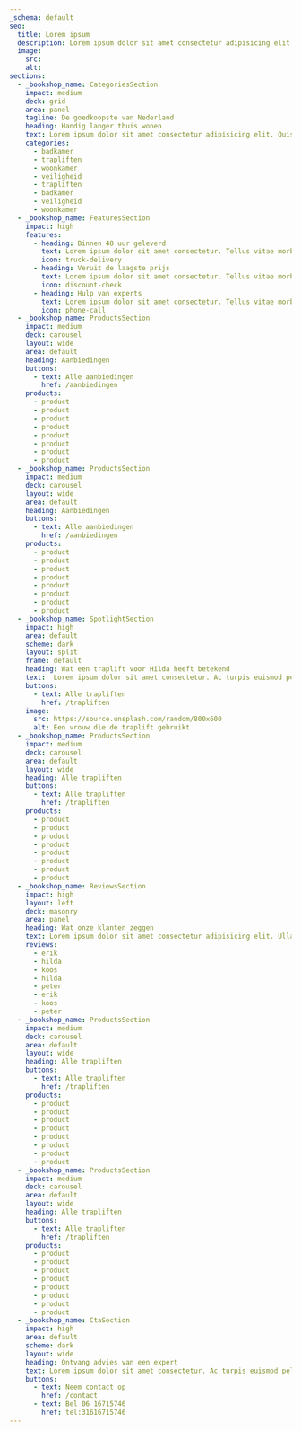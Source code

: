 ```yaml
---
_schema: default
seo:
  title: Lorem ipsum
  description: Lorem ipsum dolor sit amet consectetur adipisicing elit. Quisquam, quos.
  image:
    src:
    alt:
sections:
  - _bookshop_name: CategoriesSection
    impact: medium
    deck: grid
    area: panel
    tagline: De goedkoopste van Nederland
    heading: Handig langer thuis wonen
    text: Lorem ipsum dolor sit amet consectetur adipisicing elit. Quisquam, quos.
    categories:
      - badkamer
      - trapliften
      - woonkamer
      - veiligheid
      - trapliften
      - badkamer
      - veiligheid
      - woonkamer
  - _bookshop_name: FeaturesSection
    impact: high
    features:
      - heading: Binnen 48 uur geleverd
        text: Lorem ipsum dolor sit amet consectetur. Tellus vitae morbi purus amet morbi porta dolor ut. Leo nulla mi.
        icon: truck-delivery
      - heading: Veruit de laagste prijs
        text: Lorem ipsum dolor sit amet consectetur. Tellus vitae morbi purus amet morbi porta dolor ut. Leo nulla mi.
        icon: discount-check
      - heading: Hulp van experts
        text: Lorem ipsum dolor sit amet consectetur. Tellus vitae morbi purus amet morbi porta dolor ut. Leo nulla mi.
        icon: phone-call
  - _bookshop_name: ProductsSection
    impact: medium
    deck: carousel
    layout: wide
    area: default
    heading: Aanbiedingen
    buttons:
      - text: Alle aanbiedingen
        href: /aanbiedingen
    products:
      - product
      - product
      - product
      - product
      - product
      - product
      - product
      - product
  - _bookshop_name: ProductsSection
    impact: medium
    deck: carousel
    layout: wide
    area: default
    heading: Aanbiedingen
    buttons:
      - text: Alle aanbiedingen
        href: /aanbiedingen
    products:
      - product
      - product
      - product
      - product
      - product
      - product
      - product
      - product
  - _bookshop_name: SpotlightSection
    impact: high
    area: default
    scheme: dark
    layout: split
    frame: default
    heading: Wat een traplift voor Hilda heeft betekend
    text:  Lorem ipsum dolor sit amet consectetur. Ac turpis euismod pellentesque tempor sed augue. Nam tellus id diam suspendisse vulputate. Lorem ipsum dolor sit amet consectetur. Ac turpis euismod pellentesque tempor sed augue. Nam tellus id diam suspendisse vulputate.
    buttons:
      - text: Alle trapliften
        href: /trapliften
    image:
      src: https://source.unsplash.com/random/800x600
      alt: Een vrouw die de traplift gebruikt
  - _bookshop_name: ProductsSection
    impact: medium
    deck: carousel
    area: default
    layout: wide
    heading: Alle trapliften
    buttons:
      - text: Alle trapliften
        href: /trapliften 
    products:
      - product
      - product
      - product
      - product
      - product
      - product
      - product
      - product
  - _bookshop_name: ReviewsSection
    impact: high
    layout: left
    deck: masonry
    area: panel
    heading: Wat onze klanten zeggen
    text: Lorem ipsum dolor sit amet consectetur adipisicing elit. Ullam sequi recusandae quos perferendis enim fugiat nulla eos vero laboriosam iusto!
    reviews:
      - erik
      - hilda
      - koos
      - hilda
      - peter
      - erik
      - koos
      - peter
  - _bookshop_name: ProductsSection
    impact: medium
    deck: carousel
    area: default
    layout: wide
    heading: Alle trapliften
    buttons:
      - text: Alle trapliften
        href: /trapliften 
    products:
      - product
      - product
      - product
      - product
      - product
      - product
      - product
      - product
  - _bookshop_name: ProductsSection
    impact: medium
    deck: carousel
    area: default
    layout: wide
    heading: Alle trapliften
    buttons:
      - text: Alle trapliften
        href: /trapliften 
    products:
      - product
      - product
      - product
      - product
      - product
      - product
      - product
      - product
  - _bookshop_name: CtaSection
    impact: high
    area: default
    scheme: dark
    layout: wide
    heading: Ontvang advies van een expert
    text: Lorem ipsum dolor sit amet consectetur. Ac turpis euismod pellentesque tempor sed augue. Nam tellus id diam suspendisse vulputate.
    buttons:
      - text: Neem contact op
        href: /contact
      - text: Bel 06 16715746
        href: tel:31616715746
---
```

